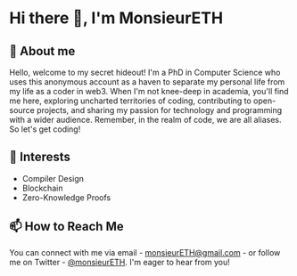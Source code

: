 # Hi there 👋, I'm MonsieurETH

## 🧐 About me
Hello, welcome to my secret hideout! I'm a PhD in Computer Science who uses this anonymous account as a haven to separate my personal life from my life as a coder in web3. When I'm not knee-deep in academia, you'll find me here, exploring uncharted territories of coding, contributing to open-source projects, and sharing my passion for technology and programming with a wider audience. Remember, in the realm of code, we are all aliases. So let's get coding!

## 👯 Interests 
* Compiler Design
* Blockchain 
* Zero-Knowledge Proofs

## 📫 How to Reach Me 
You can connect with me via email - [monsieurETH@gmail.com](mailto:monsieurETH@gmail.com) - or follow me on Twitter - [@monsieurETH](https://twitter.com/monsieurETH). I'm eager to hear from you!
